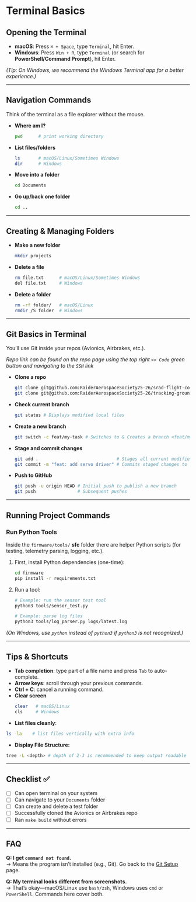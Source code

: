 # Terminal Basics

## Opening the Terminal

- **macOS**: Press `⌘ + Space`, type `Terminal`, hit Enter.
- **Windows**: Press `Win + R`, type `Terminal` (or search for **PowerShell/Command Prompt**), hit Enter.

_(Tip: On Windows, we recommend the Windows Terminal app for a better experience.)_

---

## Navigation Commands

Think of the terminal as a file explorer without the mouse.

- **Where am I?**
  ```bash
  pwd      # print working directory
  ```
- **List files/folders**
  ```bash
  ls       # macOS/Linux/Sometimes Windows
  dir      # Windows
  ```
- **Move into a folder**
  ```bash
  cd Documents
  ```
- **Go up/back one folder**
  ```bash
  cd ..
  ```

---

## Creating & Managing Folders

- **Make a new folder**
  ```bash
  mkdir projects
  ```
- **Delete a file**
  ```bash
  rm file.txt      # macOS/Linux/Sometimes Windows
  del file.txt     # Windows
  ```
- **Delete a folder**
  ```bash
  rm -rf folder/   # macOS/Linux
  rmdir /S folder  # Windows
  ```

---

## Git Basics in Terminal

You’ll use Git inside your repos (Avionics, Airbrakes, etc.).

_Repo link can be found on the repo page using the top right `<> Code` green button and navigating to the `SSH` link_

- **Clone a repo**
  ```bash
  git clone git@github.com:RaiderAerospaceSociety25-26/srad-flight-computer.git    # SFC Repo
  git clone git@github.com:RaiderAerospaceSociety25-26/tracking-groundstation.git  # TGS Repo
  ```
- **Check current branch**
  ```bash
  git status # Displays modified local files
  ```
- **Create a new branch**
  ```bash
  git switch -c feat/my-task # Switches to & Creates a branch <feat/my-task>
  ```
- **Stage and commit changes**
  ```bash
  git add .                              # Stages all current modified files
  git commit -m "feat: add servo driver" # Commits staged changes to local history (tree)
  ```
- **Push to GitHub**
  ```bash
  git push -u origin HEAD # Initial push to publish a new branch
  git push                # Subsequent pushes
  ```

---

## Running Project Commands

### Run Python Tools

Inside the `firmware/tools/` **sfc** folder there are helper Python scripts (for testing, telemetry parsing, logging, etc.).

1. First, install Python dependencies (one-time):

   ```bash
   cd firmware
   pip install -r requirements.txt
   ```

2. Run a tool:

   ```bash
   # Example: run the sensor test tool
   python3 tools/sensor_test.py

   # Example: parse log files
   python3 tools/log_parser.py logs/latest.log
   ```

_(On Windows, use `python` instead of `python3` if `python3` is not recognized.)_

---

## Tips & Shortcuts

- **Tab completion**: type part of a file name and press `Tab` to auto-complete.
- **Arrow keys**: scroll through your previous commands.
- **Ctrl + C**: cancel a running command.
- **Clear screen**
  ```bash
  clear   # macOS/Linux
  cls     # Windows
  ```
- **List files cleanly**:

```bash
ls -la    # list files vertically with extra info
```

- **Display File Structure:**

```bash
tree -L <depth> # depth of 2-3 is recommended to keep output readable
```

---

## Checklist ✅

- [ ] Can open terminal on your system
- [ ] Can navigate to your `Documents` folder
- [ ] Can create and delete a test folder
- [ ] Successfully cloned the Avionics or Airbrakes repo
- [ ] Ran `make build` without errors

---

## FAQ

**Q: I get `command not found`.**  
→ Means the program isn’t installed (e.g., Git). Go back to the [Git Setup](git.md) page.

**Q: My terminal looks different from screenshots.**  
→ That’s okay—macOS/Linux use `bash/zsh`, Windows uses `cmd` or `PowerShell`. Commands here cover both.
